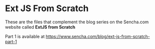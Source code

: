 # Ext JS From Scratch

These are the files that complement the blog series on the Sencha.com website called **ExtJS from Scratch**


Part 1 is available at <a target="_blank" href="https://www.sencha.com/blog/ext-js-from-scratch-part-1">https://www.sencha.com/blog/ext-js-from-scratch-part-1</a>
